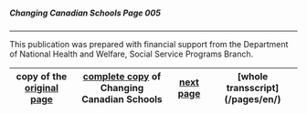 ##### Changing Canadian Schools Page 005
***

This publication was prepared with financial support
from the Department of National Health and Welfare,
Social Service Programs Branch.

copy of the [original page](/copies-from-original/CCS005.png)|[complete copy](/copies-from-original/BestCopy_Changing_Canadian_Schools_Perspectives_on_Disability_and_Inclusion.pdf) of Changing Canadian Schools|[next page](Changing_Canadian_Schools-006) |[whole transscript] (/pages/en/)
---|---|---|---

